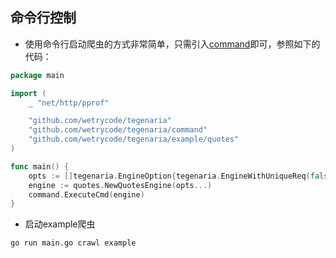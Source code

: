 ## 命令行控制  

- 使用命令行启动爬虫的方式非常简单，只需引入[command](../command/command.go)即可，参照如下的代码：

```go
package main

import (
	_ "net/http/pprof"

	"github.com/wetrycode/tegenaria"
	"github.com/wetrycode/tegenaria/command"
	"github.com/wetrycode/tegenaria/example/quotes"
)

func main() {
	opts := []tegenaria.EngineOption{tegenaria.EngineWithUniqueReq(false)}
	engine := quotes.NewQuotesEngine(opts...)
	command.ExecuteCmd(engine)
}
```

- 启动example爬虫  
```shell
go run main.go crawl example
```
